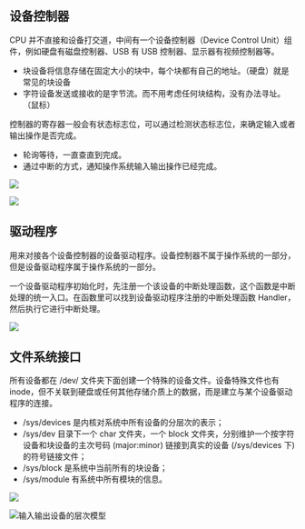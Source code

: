 ## 设备控制器
CPU 并不直接和设备打交道，中间有一个设备控制器（Device Control Unit）组件，例如硬盘有磁盘控制器、USB 有 USB 控制器、显示器有视频控制器等。



+ 块设备将信息存储在固定大小的块中，每个块都有自己的地址。（硬盘）就是常见的块设备
+ 字符设备发送或接收的是字节流。而不用考虑任何块结构，没有办法寻址。（鼠标）



控制器的寄存器一般会有状态标志位，可以通过检测状态标志位，来确定输入或者输出操作是否完成。

+ 轮询等待，一直查直到完成。
+ 通过中断的方式，通知操作系统输入输出操作已经完成。

![](/images/1649503532948-7d70ffb8-9ddf-4112-93c9-bb980d7febfd.png)

![](/images/1649503572536-168a7464-2e2b-4aa1-b1e6-d1f86fe881d5.png)

## 驱动程序
用来对接各个设备控制器的设备驱动程序。设备控制器不属于操作系统的一部分，但是设备驱动程序属于操作系统的一部分。



一个设备驱动程序初始化时，先注册一个该设备的中断处理函数，这个函数是中断处理的统一入口。在函数里可以找到设备驱动程序注册的中断处理函数 Handler，然后执行它进行中断处理。

![](/images/1649503757911-33156e85-ba5d-47f6-a18e-8f28b5dcdfc6.png)

## 文件系统接口
所有设备都在 /dev/ 文件夹下面创建一个特殊的设备文件。设备特殊文件也有 inode，但不关联到硬盘或任何其他存储介质上的数据，而是建立与某个设备驱动程序的连接。



+ /sys/devices 是内核对系统中所有设备的分层次的表示；
+ /sys/dev 目录下一个 char 文件夹，一个 block 文件夹，分别维护一个按字符设备和块设备的主次号码 (major:minor) 链接到真实的设备 (/sys/devices 下) 的符号链接文件；
+ /sys/block 是系统中当前所有的块设备；
+ /sys/module 有系统中所有模块的信息。

![](/images/1649503976190-be5eabdc-5bb3-41d8-9606-7636791f1f5e.png)

![输入输出设备的层次模型](/images/1649504060638-6255ca4f-cb66-4727-9c2c-44686a124342.png)



